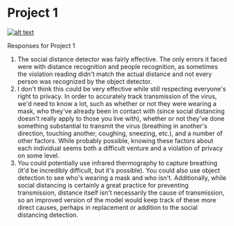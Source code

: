 # Project 1

[![alt text](https://upload.wikimedia.org/wikipedia/commons/thumb/3/32/OpenCV_Logo_with_text_svg_version.svg/487px-OpenCV_Logo_with_text_svg_version.svg.png)](https://youtu.be/AL39c4daimg "John Hennin OpenCV Project Output")


Responses for Project 1

1. The social distance detector was fairly effective. The only errors it faced were with distance recognition and people recognition, as sometimes the violation reading didn't match the actual distance and not every person was recognized by the object detector.
2. I don't think this could be very effective while still respecting everyone's right to privacy. In order to accurately track transmission of the virus, we'd need to know a lot, such as whether or not they were wearing a mask, who they've already been in contact with (since social distancing doesn't really apply to those you live with), whether or not they've done something substantial to transmit the virus (breathing in another's direction, touching another, coughing, sneezing, etc.), and a number of other factors. While probably possible, knowing these factors about each individual seems both a difficult venture and a violation of privacy on some level.
3. You could potentially use infrared thermography to capture breathing (it'd be incredibly difficult, but it's possible). You could also use object detection to see who's wearing a mask and who isn't. Additionally, while social distancing is certainly a great practice for preventing transmission, distance itself isn't necessarily the cause of transmission, so an improved version of the model would keep track of these more direct causes, perhaps in replacement or addition to the social distancing detection.
